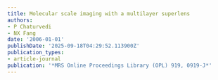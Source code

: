 ```yaml
---
title: Molecular scale imaging with a multilayer superlens
authors:
- P Chaturvedi
- NX Fang
date: '2006-01-01'
publishDate: '2025-09-18T04:29:52.113900Z'
publication_types:
- article-journal
publication: '*MRS Online Proceedings Library (OPL) 919, 0919-J*'
---
```

